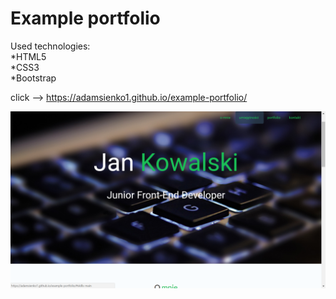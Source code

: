 <h1> Example portfolio </h1>
Used technologies:<br>
  *HTML5<br>
  *CSS3<br>
  *Bootstrap<br>
  
  click --> https://adamsienko1.github.io/example-portfolio/
  
![Top of the page](/img/demo.jpg)
